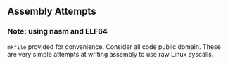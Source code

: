 ## Assembly Attempts

### Note: using nasm and ELF64

`mkfile` provided for convenience.  Consider all code public domain.  These are very simple attempts at writing assembly to use raw Linux syscalls.


